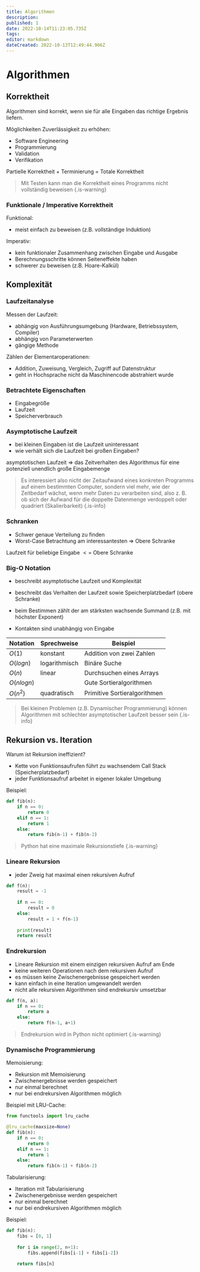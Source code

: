 ```yaml
---
title: Algorithmen
description: 
published: 1
date: 2022-10-14T11:23:05.735Z
tags: 
editor: markdown
dateCreated: 2022-10-13T12:49:44.966Z
---
```


# Algorithmen

## Korrektheit

Algorithmen sind korrekt, wenn sie für alle Eingaben das richtige Ergebnis liefern.

Möglichkeiten Zuverlässigkeit zu erhöhen:

- Software Engineering
- Programmierung
- Validation
- Verifikation

Partielle Korrektheit + Terminierung = Totale Korrektheit

> Mit Testen kann man die Korrektheit eines Programms nicht vollständig beweisen
{.is-warning}

### Funktionale / Imperative Korrektheit

Funktional:

- meist einfach zu beweisen (z.B. vollständige Induktion)

Imperativ:

- kein funktionaler Zusammenhang zwischen Eingabe und Ausgabe
- Berechnungsschritte können Seiteneffekte haben
- schwerer zu beweisen (z.B. Hoare-Kalkül)

## Komplexität

### Laufzeitanalyse

Messen der Laufzeit:

- abhängig von Ausführungsumgebung (Hardware, Betriebssystem, Compiler)
- abhängig von Parameterwerten
- gängige Methode

Zählen der Elementaroperationen:

- Addition, Zuweisung, Vergleich, Zugriff auf Datenstruktur
- geht in Hochsprache nicht da Maschinencode abstrahiert wurde

### Betrachtete Eigenschaften

- Eingabegröße
- Laufzeit
- Speicherverbrauch

### Asymptotische Laufzeit

- bei kleinen Eingaben ist die Laufzeit uninteressant
- wie verhält sich die Laufzeit bei großen Eingaben?

asymptotischen Laufzeit => das Zeitverhalten des Algorithmus für eine potenziell unendlich große Eingabemenge

> Es interessiert also nicht der Zeitaufwand eines konkreten Programms auf einem bestimmten Computer, sondern viel mehr, wie der Zeitbedarf wächst, wenn mehr Daten zu verarbeiten sind, also z. B. ob sich der Aufwand für die doppelte Datenmenge verdoppelt oder quadriert (Skalierbarkeit)
{.is-info}

### Schranken

- Schwer genaue Verteilung zu finden
- Worst-Case Betrachtung am interessantesten => Obere Schranke

Laufzeit für beliebige Eingabe $<=$ Obere Schranke  

### Big-O Notation

- beschreibt asymptotische Laufzeit und Komplexität
- beschreibt das Verhalten der Laufzeit sowie Speicherplatzbedarf (obere Schranke)
- beim Bestimmen zählt der am stärksten wachsende Summand (z.B. mit höchster Exponent)

- Kontakten sind unabhängig von Eingabe

Notation | Sprechweise | Beispiel
---|---|---
$O(1)$ | konstant | Addition von zwei Zahlen
$O(log n)$ | logarithmisch | Binäre Suche
$O(n)$ | linear | Durchsuchen eines Arrays
$O(n log n)$ |  | Gute Sortieralgorithmen
$O(n^2)$ | quadratisch | Primitive Sortieralgorithmen

> Bei kleinen Problemen (z.B. Dynamischer Programmierung) können Algorithmen mit schlechter asymptotischer Laufzeit besser sein
{.is-info}

## Rekursion vs. Iteration

Warum ist Rekursion ineffizient?

- Kette von Funktionsaufrufen führt zu wachsendem Call Stack (Speicherplatzbedarf)
- jeder Funktionsaufruf arbeitet in eigener lokaler Umgebung

Beispiel:

```python
def fib(n):
    if n == 0:
        return 0
    elif n == 1:
        return 1
    else:
        return fib(n-1) + fib(n-2)
```

> Python hat eine maximale Rekursionstiefe
{.is-warning}

### Lineare Rekursion

- jeder Zweig hat maximal einen rekursiven Aufruf

```python
def f(n):
    result = -1
    
    if n == 0:
        result = 0
    else:
        result = 1 + f(n-1)
    
    print(result)
    return result
```

### Endrekursion

- Lineare Rekursion mit einem einzigen rekursiven Aufruf am Ende
- keine weiteren Operationen nach dem rekursiven Aufruf
- es müssen keine Zwischenergebnisse gespeichert werden
- kann einfach in eine Iteration umgewandelt werden
- nicht alle rekursiven Algorithmen sind endrekursiv umsetzbar

```python
def f(n, a):
    if n == 0:
        return a
    else:
        return f(n-1, a+1)
```

> Endrekursion wird in Python nicht optimiert
{.is-warning}

### Dynamische Programmierung

Memoisierung:

- Rekursion mit Memoisierung
- Zwischenergebnisse werden gespeichert
- nur einmal berechnet
- nur bei endrekursiven Algorithmen möglich

Beispiel mit LRU-Cache:

```python
from functools import lru_cache

@lru_cache(maxsize=None)
def fib(n):
    if n == 0:
        return 0
    elif n == 1:
        return 1
    else:
        return fib(n-1) + fib(n-2)
```

Tabularisierung:

- Iteration mit Tabularisierung
- Zwischenergebnisse werden gespeichert
- nur einmal berechnet
- nur bei endrekursiven Algorithmen möglich

Beispiel:

```python
def fib(n):
    fibs = [0, 1]
    
    for i in range(2, n+1):
        fibs.append(fibs[i-1] + fibs[i-2])
    
    return fibs[n]
```
